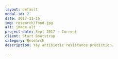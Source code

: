 ```yaml
---
layout: default
modal-id: 2
date: 2017-11-16
img: research/food.jpg
alt: image-alt
project-date: Sept 2017 - Current
client: Start Bootstrap
category: Research
description: Yay antibiotic resistance prediction.

---
```

